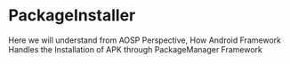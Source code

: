 # PackageInstaller
 Here we will understand from AOSP Perspective, How Android Framework Handles the  Installation of APK through PackageManager Framework
